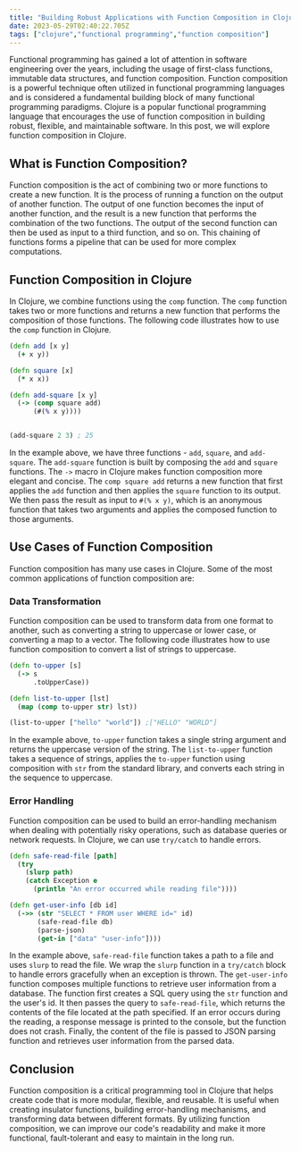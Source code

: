 ```yaml
---
title: "Building Robust Applications with Function Composition in Clojure"
date: 2023-05-29T02:40:22.705Z
tags: ["clojure","functional programming","function composition"]
---
```




Functional programming has gained a lot of attention in software engineering over the years, including the usage of first-class functions, immutable data structures, and function composition. Function composition is a powerful technique often utilized in functional programming languages and is considered a fundamental building block of many functional programming paradigms. Clojure is a popular functional programming language that encourages the use of function composition in building robust, flexible, and maintainable software. In this post, we will explore function composition in Clojure.

## What is Function Composition?

Function composition is the act of combining two or more functions to create a new function. It is the process of running a function on the output of another function. The output of one function becomes the input of another function, and the result is a new function that performs the combination of the two functions. The output of the second function can then be used as input to a third function, and so on. This chaining of functions forms a pipeline that can be used for more complex computations.

## Function Composition in Clojure

In Clojure, we combine functions using the `comp` function. The `comp` function takes two or more functions and returns a new function that performs the composition of those functions. The following code illustrates how to use the `comp` function in Clojure.


```clojure
(defn add [x y]
  (+ x y))

(defn square [x]
  (* x x))

(defn add-square [x y]
  (-> (comp square add)
      (#(% x y))))


(add-square 2 3) ; 25
```

In the example above, we have three functions - `add`, `square`, and `add-square`. The `add-square` function is built by composing the `add` and `square` functions. The `->` macro in Clojure makes function composition more elegant and concise. The `comp square add` returns a new function that first applies the `add` function and then applies the `square` function to its output. We then pass the result as input to `#(% x y)`, which is an anonymous function that takes two arguments and applies the composed function to those arguments.

## Use Cases of Function Composition

Function composition has many use cases in Clojure. Some of the most common applications of function composition are:

### Data Transformation

Function composition can be used to transform data from one format to another, such as converting a string to uppercase or lower case, or converting a map to a vector. The following code illustrates how to use function composition to convert a list of strings to uppercase.


```clojure
(defn to-upper [s]
  (-> s
      .toUpperCase))

(defn list-to-upper [lst]
  (map (comp to-upper str) lst))

(list-to-upper ["hello" "world"]) ;["HELLO" "WORLD"]
```

In the example above, `to-upper` function takes a single string argument and returns the uppercase version of the string. The `list-to-upper` function takes a sequence of strings, applies the `to-upper` function using composition with `str` from the standard library, and converts each string in the sequence to uppercase.

### Error Handling

Function composition can be used to build an error-handling mechanism when dealing with potentially risky operations, such as database queries or network requests. In Clojure, we can use `try/catch` to handle errors. 

```clojure
(defn safe-read-file [path]
  (try
    (slurp path)
    (catch Exception e
      (println "An error occurred while reading file"))))

(defn get-user-info [db id]
  (->> (str "SELECT * FROM user WHERE id=" id)
       (safe-read-file db)
       (parse-json)
       (get-in ["data" "user-info"])))
```

In the example above, `safe-read-file` function takes a path to a file and uses `slurp` to read the file. We wrap the `slurp` function in a `try/catch` block to handle errors gracefully when an exception is thrown. The `get-user-info` function composes multiple functions to retrieve user information from a database. The function first creates a SQL query using the `str` function and the user's id. It then passes the query to `safe-read-file`, which returns the contents of the file located at the path specified. If an error occurs during the reading, a response message is printed to the console, but the function does not crash. Finally, the content of the file is passed to JSON parsing function and retrieves user information from the parsed data.

## Conclusion

Function composition is a critical programming tool in Clojure that helps create code that is more modular, flexible, and reusable. It is useful when creating insulator functions, building error-handling mechanisms, and transforming data between different formats. By utilizing function composition, we can improve our code's readability and make it more functional, fault-tolerant and easy to maintain in the long run.